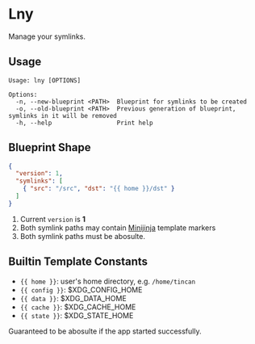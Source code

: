 # Lny

Manage your symlinks.

## Usage

```
Usage: lny [OPTIONS]

Options:
  -n, --new-blueprint <PATH>  Blueprint for symlinks to be created
  -o, --old-blueprint <PATH>  Previous generation of blueprint, symlinks in it will be removed
  -h, --help                  Print help
```

## Blueprint Shape

```json
{
  "version": 1,
  "symlinks": [
    { "src": "/src", "dst": "{{ home }}/dst" } 
  ]
}
```

1. Current `version` is **1**
2. Both symlink paths may contain [Minijinja](https://docs.rs/minijinja/latest/minijinja/) template markers
3. Both symlink paths must be abosulte.

## Builtin Template Constants

- `{{ home }}`: user's home directory, e.g. `/home/tincan`
- `{{ config }}`: $XDG_CONFIG_HOME
- `{{ data }}`: $XDG_DATA_HOME
- `{{ cache }}`: $XDG_CACHE_HOME
- `{{ state }}`: $XDG_STATE_HOME

Guaranteed to be abosulte if the app started successfully.

